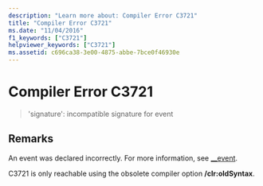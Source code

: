 ```yaml
---
description: "Learn more about: Compiler Error C3721"
title: "Compiler Error C3721"
ms.date: "11/04/2016"
f1_keywords: ["C3721"]
helpviewer_keywords: ["C3721"]
ms.assetid: c696ca38-3e00-4875-abbe-7bce0f46930e
---
```

# Compiler Error C3721

> 'signature': incompatible signature for event

## Remarks

An event was declared incorrectly. For more information, see [__event](../../cpp/event.md).

C3721 is only reachable using the obsolete compiler option **/clr:oldSyntax**.
